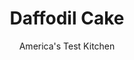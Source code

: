 ---
layout: ../../layouts/MarkdownPostLayout.astro
title: Daffodil Cake
author: America's Test Kitchen
pubDate: 2023-03-15
description: "Like the flower its named for, this orange-kissed angel food cake is scented and sweet, with golden yellow and pale orange hues."
image_url: https://res.cloudinary.com/hksqkdlah/image/upload/ar_1:1,c_fill,dpr_2.0,f_auto,fl_lossy.progressive.strip_profile,g_faces:auto,q_auto:low,w_344/8550_sfs-daffodilcake-9-cco
tags: ["Desserts or Baked Goods","Cakes","Great American Cakes"]
calories: 3590
protein: 6
carbohydrates: 61
fats: 
fiber: 
ingredients: ["1 recipe, angel food cake (see related recipe or use your own)","6 , egg yolks, lightly beaten","1/2 teaspoon, orange extract","2 tablespoons, cream cheese, room temperature","1/4 cup, orange juice concentrate, thawed","1 1/2 cups (6 ounces), confectioners' sugar",", sugared orange slices (optional)"]
serves: 12
time: "1½ hours, plus 3½ hours cooling"
instructions: ["For the cake: Adjust oven rack to lower-middle position and heat oven to 325 degrees. Prepare angel food cake batter according to directions. Place one-third of batter (about 3 cups) in medium bowl and set aside. Gently scrape remaining batter into 12-cup ungreased tube pan. Add yolks and extract to reserved batter and gently fold mixture with rubber spatula until combined. Scrape into tube pan over top of plain batter. Pull spatula or knife through batters. Bake until toothpick inserted into center of cake comes out clean with no crumbs attached, 40 to 45 minutes. Cool, inverted in cake pan, to room temperature, about 3 hours. To unmold, run knife along interior of pan and invert cake onto serving platter.","For the glaze: Whisk cream cheese and orange juice concentrate in medium bowl until smooth. Add confectioners’ sugar and continue whisking until no lumps remain. Drizzle over top of cooled cake, letting glaze drip down sides. Let glaze set, about 30 minutes, and decorate with sugared orange slices, if using. Serve."]
nutrition: ["164 mg Potassium","53 mg Phosphorus","18 mg Calcium","1 mg Iron","8 mg Magnesium","116 mg Sodium","2 g Fat","1 mg Niacin (B3)","1 g Monounsaturated","3 mg Vitamin C","75 mg Cholesterol","1 g Saturated","30 µg Folic acid","23 µg Folate (food)","43 g Sugars","42 g Water","61 g Carbs","75 µg Folate equivalent (total)","6 g Protein","35 µg Vitamin A","299 kcal Energy","42 g Sugars, added","3590 calories"]
notes: "Like the flower its named for, this orange-kissed angel food cake is scented and sweet, with golden yellow and pale orange hues."
---